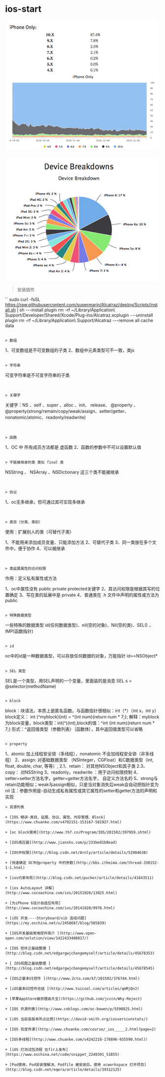 # ios-start

<p text-align="center"><img src="a.png" alt=""></p>
<p text-align="center"><img src="b.png" alt=""></p>



> 安装插件

``
sudo curl -fsSL https://raw.githubusercontent.com/supermarin/Alcatraz/deploy/Scripts/install.sh | sh  ---install plugin
rm -rf ~/Library/Application\ Support/Developer/Shared/Xcode/Plug-ins/Alcatraz.xcplugin ---uninstall plugin
rm -rf ~/Library/Application\ Support/Alcatraz ---remove all cache data

```

> 数组

```
1、可变数组是不可变数组的子类
2、数组中元素类型可不一致，类js

```

> 字符串

```
可变字符串是不可变字符串的子类
```


> 关键字

```
 关键字：NS 、self 、super 、alloc 、init、 release、 @property 、@property(strong/remain/copy/weak/assign、setter/getter、nonatomic/atomic、readonly/readwrite)
```


> 函数

```
1、OC 中 所有成员方法都是 虚函数
2、函数的参数中不可以设置默认值
```

> 不能被继承的类 类似 final 类

```
NSString 、 NSArray 、NSDictionary 这三个类不能被继承
```


> 协议

```
1、oc无多继承，但可通过其可实现多继承
```


> 类目（分类、类别）

```
使用：扩展别人的类（可替代子类）

1、不能用来添加成员变量、只能添加方法
2、可替代子类
3、同一类放在多个文件中，便于协作
4、可以被继承
```


> 类延展属性的访问权限

```
作用：定义私有属性或方法

1、oc中属性没有 public private protected关键字
2、其访问权限是根据其写的位置确定
3、写在类的延展中是 private
4、普通类在 .h 文件中声明的属性或方法为 public 
```

> 特殊数据类型

```
一些特殊的数据类型 id(任何数据类型)、nil(空的对象)、Nil(空的类)、SEL() ，IMP(函数指针)
```

> id

```
oc中的id是一种数据类型，可以存放任何数据的对象，万能指针 id==NSObject*
```

> SEL 类型

```
SEL是一个类型，用SEL声明的一个变量，里面装的是消息
SEL s = @selector(methodName)
```

> block

```
block：块语法，本质上是匿名函数。与函数指针很相似：int（*）（int x，int y）
block定义： int (^myblock)(int) = ^(int num){return num * 7;};
解释：myblock为block变量，block类型：int(^)(int),block的值：^int (int num){return num * 7;}
形式：^返回值类型（参数列表）｛函数体｝，其中返回值类型可以省略
```

> property

```
1、atomic 加上线程安全锁（多线程），nonatomic 不会加线程安全锁（非多线程）
2、assign: 对基础数据类型 （NSInteger，CGFloat）和C数据类型（int, float, double, char, 等等）,
2.1、retain： 对其他NSObject和其子类
2.3、copy： 对NSString
3、readonly，readwrite ：用于访问权限控制
4、setter=setter方法名字，getter=getter方法名字， 自定义方法名的
5、strong与retain功能相似；weak与assign相似，只是当对象消失后weak会自动把指针变为nil
注：参数作用是-自动生成私有属性或其它属性的setter和getter方法的声明和实现
```
> 资源列表

+ [IOS 精讲-类目、延展、协议、属性、内存管理、Block](https://www.chuanke.com/v4702151-153167-581927.html)

+ [oc block使用](http://www.th7.cn/Program/IOS/201502/397959.shtml)

+ [IOS感应器](http://www.jianshu.com/p/233be81b8ead)

+ [IOS中权限](http://blog.csdn.net/Arnly/article/details/52904638)

+ [快速确定 OC中@property 中的参数](http://bbs.itheima.com/thread-330152-1-1.html)

+ [ios约束布局](http://blog.csdn.net/pucker/article/details/41843511)

+ [ios AutoLayout 详解](http://www.cocoachina.com/ios/20151020/13825.html)

+ [为iPhone 6设计自适应布局](http://www.cocoachina.com/ios/20141020/9978.html)

+ [iOS 开发----Storyboard/xib 连线问题](https://my.oschina.net/u/2458687/blog/505839)

+ [IOS开发基础常用控件简介 ](http://www.open-open.com/solution/view/1422433408017/)

+ [IOS 控件之基础整理 ](http://blog.csdn.net/edgargwjchangemyself/article/details/45678353)

+ [ IOS视图之基础整理 ](http://blog.csdn.net/edgargwjchangemyself/article/details/45678545)

+ [IOS之基本UI控件 ](http://www.2cto.com/kf/201502/376744.html)

+ [iOS基本UI控件总结 ](http://www.tuicool.com/articles/qmMjQnJ)

+ [苹果AppStore被拒理由大全](https://github.com/jcccn/Why-Reject)

+ [IOS 开源列表](http://www.cnblogs.com/oc-bowen/p/5590825.html)

+ [iOS 当前各版本所占比例](https://david-smith.org/iosversionstats/)

+ [IOS 百度传课](http://www.chuanke.com/course/_ios_____2.html?page=2)

+ [IOS多线程](http://www.chuanke.com/v4242218-178896-935590.html)）

+ [iOS 打测试包流程 在fir上发布](https://www.oschina.net/code/snippet_2248391_51855)

+ [Pod使用，Pod安装慢解决、Podfile 被安装后，使用 xcworkspace 打开项目](http://blog.csdn.net/eqera/article/details/39312125)
